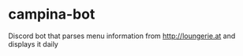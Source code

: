 # campina-bot
Discord bot that parses menu information from http://loungerie.at and displays it daily
